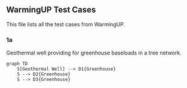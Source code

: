 ## WarmingUP Test Cases

This file lists all the test cases from WarmingUP.

### 1a

Geothermal well providing for greenhouse baseloads in a tree network.

```mermaid
graph TD
    S[Geothermal Well] --> D1{Greenhouse}
    S --> D2{Greenhouse}
    S --> D3{Greenhouse}
```

